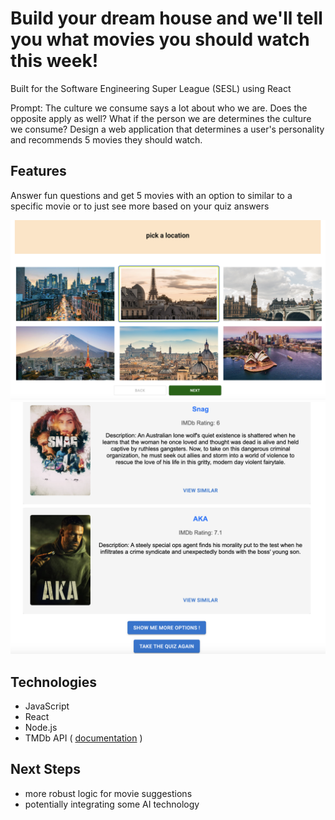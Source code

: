 # Build your dream house and we'll tell you what movies you should watch this week!
Built for the Software Engineering Super League (SESL) using React

Prompt: The culture we consume says a lot about who we are. Does the opposite apply as well? What if the person we are determines the culture we consume? Design a web application that determines a user's personality and recommends 5 movies they should watch.

## Features 
Answer fun questions and get 5 movies with an option to similar to a specific movie or to just see more based on your quiz answers 

![quiz question](/public/screenshots/quiz-question.png)
![quiz results](/public/screenshots/quiz-results.png)

## Technologies
* JavaScript
* React
* Node.js
* TMDb API ( [documentation](https://developer.themoviedb.org/docs) )

## Next Steps
* more robust logic for movie suggestions
* potentially integrating some AI technology 